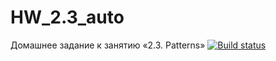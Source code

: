 # HW_2.3_auto
Домашнее задание к занятию «2.3. Patterns»
[![Build status](https://ci.appveyor.com/api/projects/status/3q7vrqy20bpsfj2k/branch/main?svg=true)](https://ci.appveyor.com/project/GeneralovDV/hw-2-2-auto/branch/main)
